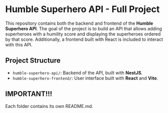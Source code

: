 # Humble Superhero API - Full Project

This repository contains both the backend and frontend of the **Humble Superhero API**. The goal of the project is to build an API that allows adding superheroes with a humility score and displaying the superheroes ordered by that score. Additionally, a frontend built with React is included to interact with this API.

## Project Structure

- `humble-superhero-api/`: Backend of the API, built with **NestJS**.
- `humble-superhero-frontend/`: User interface built with **React** and **Vite**.

## IMPORTANT!!!

Each folder contains its own README.md.

